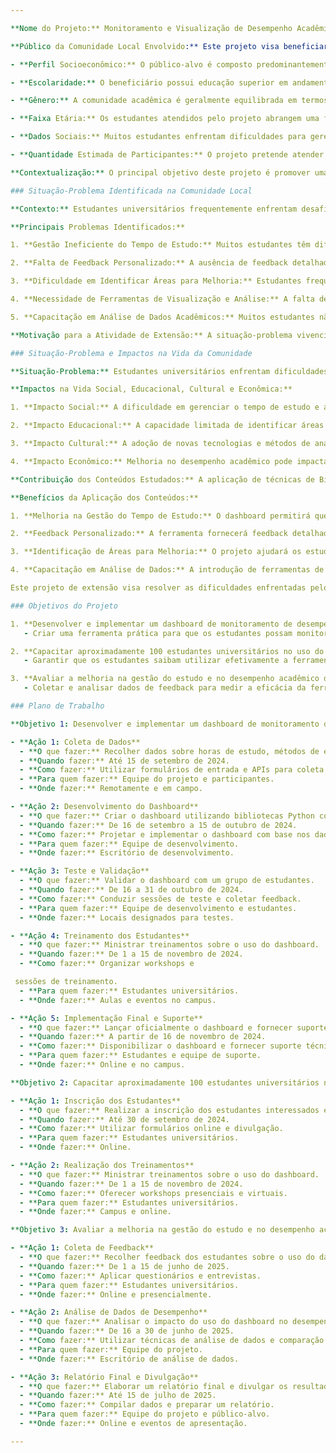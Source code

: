 ```yaml
---

**Nome do Projeto:** Monitoramento e Visualização de Desempenho Acadêmico para Otimização do Estudo

**Público da Comunidade Local Envolvido:** Este projeto visa beneficiar estudantes universitários da região acadêmica local. A seguir, apresentamos uma descrição detalhada das partes envolvidas e do público-alvo:

- **Perfil Socioeconômico:** O público-alvo é composto predominantemente por estudantes de graduação, que vêm de uma variedade de origens socioeconômicas. A maioria desses estudantes pode estar enfrentando desafios financeiros e acadêmicos, buscando maneiras de otimizar seu tempo de estudo e melhorar seu desempenho acadêmico.

- **Escolaridade:** O beneficiário possui educação superior em andamento, com a maioria dos participantes sendo estudantes universitários. Alguns podem estar em cursos técnicos ou de graduação em áreas relacionadas, como engenharia, ciências da computação e matemática.

- **Gênero:** A comunidade acadêmica é geralmente equilibrada em termos de gênero, com uma representação significativa de homens e mulheres em todos os cursos e disciplinas. O projeto buscará atender a todos os gêneros de forma equitativa.

- **Faixa Etária:** Os estudantes atendidos pelo projeto abrangem uma faixa etária variada, geralmente entre 18 e 25 anos, com a maioria na faixa etária de 18 a 22 anos, refletindo a típica idade universitária.

- **Dados Sociais:** Muitos estudantes enfrentam dificuldades para gerenciar seu tempo de estudo e avaliar o impacto de suas horas de estudo sobre seu desempenho acadêmico. A falta de ferramentas de monitoramento e análise pode limitar a capacidade desses estudantes de identificar áreas para melhoria e otimizar seu plano de estudos.

- **Quantidade Estimada de Participantes:** O projeto pretende atender entre 50 a 200 estudantes universitários da região acadêmica local, com base na estimativa de interessados em utilizar ferramentas de visualização e análise para melhorar seu desempenho acadêmico.

**Contextualização:** O principal objetivo deste projeto é promover uma abordagem mais eficiente ao estudo acadêmico por meio da implementação de uma ferramenta de visualização e análise de desempenho. Ao fornecer um dashboard que permite aos estudantes monitorar suas horas de estudo e correlacioná-las com suas notas, o projeto busca ajudar os estudantes a identificar áreas de melhoria e otimizar seus métodos de estudo. A colaboração entre especialistas em Big Data e educadores será essencial para garantir que a solução proposta seja prática e útil para a comunidade acadêmica.

### Situação-Problema Identificada na Comunidade Local

**Contexto:** Estudantes universitários frequentemente enfrentam desafios relacionados ao gerenciamento de tempo e à eficácia de seus métodos de estudo. Após consultas com diversos estudantes e professores, foram identificados os principais problemas que motivam a elaboração desta atividade de extensão.

**Principais Problemas Identificados:**

1. **Gestão Ineficiente do Tempo de Estudo:** Muitos estudantes têm dificuldades em gerenciar o tempo de estudo e precisam de uma ferramenta para monitorar e avaliar o impacto de suas horas de estudo sobre seu desempenho acadêmico.

2. **Falta de Feedback Personalizado:** A ausência de feedback detalhado sobre como as horas de estudo e os métodos utilizados impactam o desempenho nas disciplinas impede que os estudantes ajustem suas estratégias de estudo de forma eficaz.

3. **Dificuldade em Identificar Áreas para Melhoria:** Estudantes frequentemente têm dificuldade em identificar áreas em que precisam melhorar e ajustar suas práticas de estudo para obter melhores resultados acadêmicos.

4. **Necessidade de Ferramentas de Visualização e Análise:** A falta de ferramentas de visualização que correlacionem dados de estudo com o desempenho acadêmico limita a capacidade dos estudantes de tomar decisões informadas sobre suas estratégias de estudo.

5. **Capacitação em Análise de Dados Acadêmicos:** Muitos estudantes não têm formação em análise de dados e podem se beneficiar de uma ferramenta que forneça insights baseados em dados sobre sua performance acadêmica.

**Motivação para a Atividade de Extensão:** A situação-problema vivenciada pelos estudantes universitários motiva a elaboração deste projeto de extensão. A introdução de um dashboard de monitoramento de desempenho acadêmico permitirá que os estudantes obtenham feedback detalhado sobre suas horas de estudo e desempenho, ajudando-os a ajustar suas estratégias de estudo para alcançar melhores resultados acadêmicos. A capacitação em análise de dados e uso de ferramentas de visualização contribuirá para uma gestão mais eficiente do estudo e melhoria no desempenho acadêmico.

### Situação-Problema e Impactos na Vida da Comunidade

**Situação-Problema:** Estudantes universitários enfrentam dificuldades na gestão de seu tempo de estudo e na identificação de áreas para melhoria acadêmica. A falta de ferramentas de monitoramento e análise limita a capacidade dos estudantes de otimizar suas estratégias de estudo e melhorar seu desempenho nas disciplinas.

**Impactos na Vida Social, Educacional, Cultural e Econômica:**

1. **Impacto Social:** A dificuldade em gerenciar o tempo de estudo e a falta de feedback detalhado sobre o desempenho acadêmico podem impactar a confiança e o bem-estar dos estudantes, afetando sua vida social e emocional.

2. **Impacto Educacional:** A capacidade limitada de identificar áreas para melhoria e ajustar as estratégias de estudo pode levar a um desempenho acadêmico abaixo do potencial dos estudantes, comprometendo seu sucesso educacional.

3. **Impacto Cultural:** A adoção de novas tecnologias e métodos de análise pode incentivar uma mudança na cultura acadêmica, promovendo uma abordagem mais orientada por dados e baseada em evidências para o estudo e aprendizagem.

4. **Impacto Econômico:** Melhoria no desempenho acadêmico pode impactar positivamente as oportunidades futuras dos estudantes, incluindo estágios e oportunidades de emprego, influenciando suas perspectivas econômicas a longo prazo.

**Contribuição dos Conteúdos Estudados:** A aplicação de técnicas de Big Data e o uso da linguagem Python para o tratamento e visualização de dados proporcionarão uma solução prática para os problemas identificados. Criar um dashboard de desempenho acadêmico permitirá fornecer insights valiosos aos estudantes sobre sua gestão de tempo e eficácia de estudo.

**Benefícios da Aplicação dos Conteúdos:**

1. **Melhoria na Gestão do Tempo de Estudo:** O dashboard permitirá que os estudantes monitorem e avaliem suas horas de estudo, ajudando-os a gerenciar melhor seu tempo.

2. **Feedback Personalizado:** A ferramenta fornecerá feedback detalhado sobre como as horas de estudo e os métodos impactam o desempenho acadêmico, permitindo ajustes mais informados.

3. **Identificação de Áreas para Melhoria:** O projeto ajudará os estudantes a identificar áreas em que precisam melhorar e ajustar suas estratégias de estudo para obter melhores resultados.

4. **Capacitação em Análise de Dados:** A introdução de ferramentas de análise e visualização promoverá a capacitação dos estudantes em técnicas de Big Data e análise de dados acadêmicos.

Este projeto de extensão visa resolver as dificuldades enfrentadas pelos estudantes universitários e enriquecer a formação acadêmica e técnica dos envolvidos, promovendo uma melhoria abrangente na gestão do estudo e no desempenho acadêmico.

### Objetivos do Projeto

1. **Desenvolver e implementar um dashboard de monitoramento de desempenho acadêmico para estudantes universitários até o final do semestre.**
   - Criar uma ferramenta prática para que os estudantes possam monitorar suas horas de estudo e desempenho acadêmico.

2. **Capacitar aproximadamente 100 estudantes universitários no uso do dashboard, oferecendo treinamentos e suporte técnico durante o projeto.**
   - Garantir que os estudantes saibam utilizar efetivamente a ferramenta e aproveitem suas funcionalidades.

3. **Avaliar a melhoria na gestão do estudo e no desempenho acadêmico dos estudantes participantes por meio de feedbacks e análises de desempenho após seis meses de uso do dashboard.**
   - Coletar e analisar dados de feedback para medir a eficácia da ferramenta.

### Plano de Trabalho

**Objetivo 1: Desenvolver e implementar um dashboard de monitoramento de desempenho acadêmico para estudantes universitários até o final do semestre.**

- **Ação 1: Coleta de Dados**
  - **O que fazer:** Recolher dados sobre horas de estudo, métodos de estudo e desempenho acadêmico.
  - **Quando fazer:** Até 15 de setembro de 2024.
  - **Como fazer:** Utilizar formulários de entrada e APIs para coleta de dados.
  - **Para quem fazer:** Equipe do projeto e participantes.
  - **Onde fazer:** Remotamente e em campo.

- **Ação 2: Desenvolvimento do Dashboard**
  - **O que fazer:** Criar o dashboard utilizando bibliotecas Python como Pandas, Plotly e Dash.
  - **Quando fazer:** De 16 de setembro a 15 de outubro de 2024.
  - **Como fazer:** Projetar e implementar o dashboard com base nos dados coletados.
  - **Para quem fazer:** Equipe de desenvolvimento.
  - **Onde fazer:** Escritório de desenvolvimento.

- **Ação 3: Teste e Validação**
  - **O que fazer:** Validar o dashboard com um grupo de estudantes.
  - **Quando fazer:** De 16 a 31 de outubro de 2024.
  - **Como fazer:** Conduzir sessões de teste e coletar feedback.
  - **Para quem fazer:** Equipe de desenvolvimento e estudantes.
  - **Onde fazer:** Locais designados para testes.

- **Ação 4: Treinamento dos Estudantes**
  - **O que fazer:** Ministrar treinamentos sobre o uso do dashboard.
  - **Quando fazer:** De 1 a 15 de novembro de 2024.
  - **Como fazer:** Organizar workshops e

 sessões de treinamento.
  - **Para quem fazer:** Estudantes universitários.
  - **Onde fazer:** Aulas e eventos no campus.

- **Ação 5: Implementação Final e Suporte**
  - **O que fazer:** Lançar oficialmente o dashboard e fornecer suporte técnico contínuo.
  - **Quando fazer:** A partir de 16 de novembro de 2024.
  - **Como fazer:** Disponibilizar o dashboard e fornecer suporte técnico online.
  - **Para quem fazer:** Estudantes e equipe de suporte.
  - **Onde fazer:** Online e no campus.

**Objetivo 2: Capacitar aproximadamente 100 estudantes universitários no uso do dashboard, oferecendo treinamentos e suporte técnico durante o projeto.**

- **Ação 1: Inscrição dos Estudantes**
  - **O que fazer:** Realizar a inscrição dos estudantes interessados em participar.
  - **Quando fazer:** Até 30 de setembro de 2024.
  - **Como fazer:** Utilizar formulários online e divulgação.
  - **Para quem fazer:** Estudantes universitários.
  - **Onde fazer:** Online.

- **Ação 2: Realização dos Treinamentos**
  - **O que fazer:** Ministrar treinamentos sobre o uso do dashboard.
  - **Quando fazer:** De 1 a 15 de novembro de 2024.
  - **Como fazer:** Oferecer workshops presenciais e virtuais.
  - **Para quem fazer:** Estudantes universitários.
  - **Onde fazer:** Campus e online.

**Objetivo 3: Avaliar a melhoria na gestão do estudo e no desempenho acadêmico dos estudantes participantes por meio de feedbacks e análises de desempenho após seis meses de uso do dashboard.**

- **Ação 1: Coleta de Feedback**
  - **O que fazer:** Recolher feedback dos estudantes sobre o uso do dashboard.
  - **Quando fazer:** De 1 a 15 de junho de 2025.
  - **Como fazer:** Aplicar questionários e entrevistas.
  - **Para quem fazer:** Estudantes universitários.
  - **Onde fazer:** Online e presencialmente.

- **Ação 2: Análise de Dados de Desempenho**
  - **O que fazer:** Analisar o impacto do uso do dashboard no desempenho acadêmico dos estudantes.
  - **Quando fazer:** De 16 a 30 de junho de 2025.
  - **Como fazer:** Utilizar técnicas de análise de dados e comparação de resultados.
  - **Para quem fazer:** Equipe do projeto.
  - **Onde fazer:** Escritório de análise de dados.

- **Ação 3: Relatório Final e Divulgação**
  - **O que fazer:** Elaborar um relatório final e divulgar os resultados do projeto.
  - **Quando fazer:** Até 15 de julho de 2025.
  - **Como fazer:** Compilar dados e preparar um relatório.
  - **Para quem fazer:** Equipe do projeto e público-alvo.
  - **Onde fazer:** Online e eventos de apresentação.

---
```

